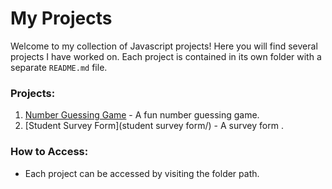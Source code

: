 # My Projects

Welcome to my collection of Javascript projects! Here you will find several projects I have worked on. Each project is contained in its own folder with a separate `README.md` file.

### Projects:
1. [Number Guessing Game](guessingGame/) - A fun number guessing game.
2. [Student Survey Form](student survey form/) - A survey form .

### How to Access:
- Each project can be accessed by visiting the folder path.
